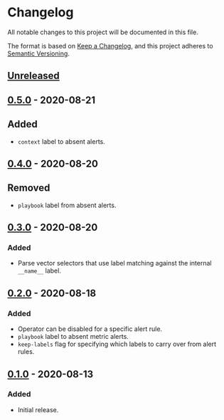 # Changelog

All notable changes to this project will be documented in this file.

The format is based on [Keep a Changelog](https://keepachangelog.com/en/1.0.0/),
and this project adheres to [Semantic Versioning](https://semver.org/spec/v2.0.0.html).

## [Unreleased]

## [0.5.0] - 2020-08-21

## Added

- `context` label to absent alerts.

## [0.4.0] - 2020-08-20

## Removed

- `playbook` label from absent alerts.

## [0.3.0] - 2020-08-20

### Added

- Parse vector selectors that use label matching against the internal
  `__name__` label.

## [0.2.0] - 2020-08-18

### Added

- Operator can be disabled for a specific alert rule.
- `playbook` label to absent metric alerts.
- `keep-labels` flag for specifying which labels to carry over from alert
  rules.

## [0.1.0] - 2020-08-13

### Added

- Initial release.

[unreleased]: https://github.com/sapcc/absent-metrics-operator/compare/v0.5.0...HEAD
[0.5.0]: https://github.com/sapcc/absent-metrics-operator/compare/v0.4.0...v0.5.0
[0.4.0]: https://github.com/sapcc/absent-metrics-operator/compare/v0.3.0...v0.4.0
[0.3.0]: https://github.com/sapcc/absent-metrics-operator/compare/v0.2.0...v0.3.0
[0.2.0]: https://github.com/sapcc/absent-metrics-operator/compare/v0.1.0...v0.2.0
[0.1.0]: https://github.com/sapcc/absent-metrics-operator/releases/tag/v0.1.0

